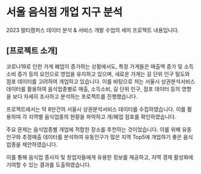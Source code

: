 # 서울 음식점 개업 지구 분석
2023 멀티캠퍼스 데이터 분석 &amp; 서비스 개발 수업의 세미 프로젝트 내용입니다.

## [프로젝트 소개]
코로나19로 인한 가게 폐업이 증가하는 상황에서도, 특정 가게들은 매출액 증가 및 소득소비 증가 등의 요인으로 영업을 유지하고 있으며, 새로운 가게는 길 단위 인구 밀도와 점포 데이터를 고려하여 개업하고 있습니다. 
이를 바탕으로 저는 서울시 상권분석서비스 데이터를 활용하여 음식업종별로 매출, 소득소비, 길 단위 인구, 점포 데이터 등의 영향을 보다 자세히 조사하고 분석하는 프로젝트를 진행했습니다. 

프로젝트에서는 약 8만건의 서울시 상권분석서비스 데이터를 수집하였습니다. 이를 활용하여 각 지역별 음식업종의 현황을 파악하고 개/폐업 점포를 확인하였습니다.

주요 문제는 음식업종별 개업에 적합한 장소를 추천하는 것이었습니다. 이를 위해 유동인구와 추정매출 데이터를 분석하여 유동인구가 많은 지역 Top5에 개업하기 좋은 음식업종을 제안하였습니다.

이를 통해 음식업 종사자 및 창업자들에게 유용한 정보를 제공하고, 지역 경제 활성화에 기여할 수 있는 결과를 도출하였습니다.
